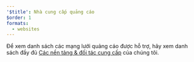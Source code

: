 ```yaml
---
'$title': Nhà cung cấp quảng cáo
$order: 1
formats:
  - websites
---
```


Để xem danh sách các mạng lưới quảng cáo được hỗ trợ, hãy xem danh sách đầy đủ [Các nền tảng & đối tác cung cấp](../../../../support/faq/platform-and-vendor-partners.md) của chúng tôi.

